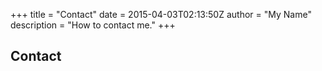 +++
title = "Contact"
date = 2015-04-03T02:13:50Z
author = "My Name"
description = "How to contact me."
+++

## Contact
